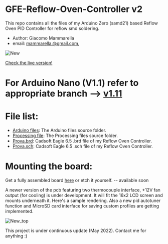 # GFE-Reflow-Oven-Controller v2
This repo contains all the files of my Arduino Zero (samd21) based Reflow Oven PID Controller for reflow smd soldering.

* Author: Giacomo Mammarella
* email: mammarella.@gmail.com,

![New](https://iili.io/WwUWf2.png)

[Check the live version!](https://a360.co/3yNSDE0)

# For Arduino Nano (V1.1) refer to appropriate branch --> [v1.11](https://github.com/giacu92/Arduino-Reflow-Oven-Controller/tree/v1.1)

# File list:
* [Arduino files](https://github.com/giacu92/Reflow-Oven-Controller/tree/master/GFE_Reflow_Oven_Controller): The Arduino files source folder.
* [Processing file](https://github.com/giacu92/Reflow-Oven-Controller/tree/master/Processing/Reflow_oven_serial_controller): The Processing files source folder.
* [Prova.brd](https://github.com/giacu92/GFE-Reflow-Oven-Controller/blob/master/Prova.brd): Cadsoft Eagle 6.5 .brd file of my Reflow Oven Controller. 
* [Prova.sch](https://github.com/giacu92/GFE-Reflow-Oven-Controller/blob/master/Prova.sch): Cadsoft Eagle 6.5 .sch file of my Reflow Oven Controller.

# Mounting the board:
Get a fully assembled board [here](http://giacu92.bigcartel.com/product/reflow-oven-controller-board-v1-1) or etch it yourself. -- available soon

A newer version of the pcb featuring two thermocouple interface, +12V fan output (for cooling) is under development. It will fit the 16x2 LCD screen and mounts underneath it. Here's a sample rendering. Also a new pid autotuner function and MicroSD card interface for saving custom profiles are getting implemented.

![New_top](https://iili.io/WwUZzJ.png)

This project is under continuous update (May 2022). Contact me for anything :)
